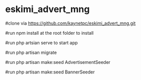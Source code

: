 # eskimi_advert_mng
#clone via https://github.com/kaynetpc/eskimi_advert_mng.git


#run npm install at the root folder to install 


#run php artsian serve to start app


#run php artisan migrate


#run php artisan make:seed AdvertisementSeeder


#run php artisan make:seed BannerSeeder
